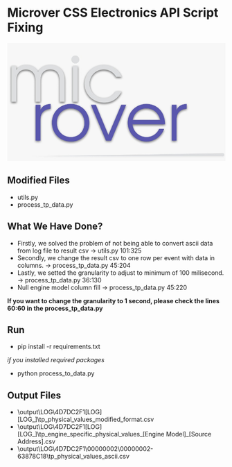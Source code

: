 # Microver CSS Electronics API Script Fixing

![Microver](/microver.jpeg "Microver")

## Modified Files

- utils.py
- process_tp_data.py

## What We Have Done?

- Firstly, we solved the problem of not being able to convert ascii data from log file to result csv -> utils.py 101:325
- Secondly, we change the result csv to one row per event with data in columns. -> process_tp_data.py 45:204
- Lastly, we setted the granularity to adjust to minimum of 100 milisecond. -> process_tp_data.py 36:130
- Null engine model column fill -> process_tp_data.py 45:220

**If you want to change the granularity to 1 second, please check the lines 60:60 in the process_tp_data.py**

## Run

- pip install -r requirements.txt

*if you installed required packages*
- python process_to_data.py


## Output Files

- \output\LOG\4D7DC2F1\[LOG]\[LOG_]\tp_physical_values_modified_format.csv
- \output\LOG\4D7DC2F1\[LOG]\[LOG_]\tp_engine_specific_physical_values_[Engine Model]_[Source Address].csv
- \output\LOG\4D7DC2F1\00000002\00000002-63878C18\tp_physical_values_ascii.csv